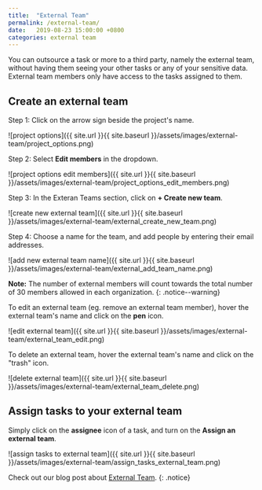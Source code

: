 ```yaml
---
title:  "External Team"
permalink: /external-team/
date:   2019-08-23 15:00:00 +0800
categories: external team
---
```

You can outsource a task or more to a third party, namely the external team, without having them seeing your other tasks or any of your sensitive data. External team members only have access to the tasks assigned to them.

## Create an external team 

Step 1: Click on the arrow sign beside the project's name.

![project options]({{ site.url }}{{ site.baseurl }}/assets/images/external-team/project_options.png)

Step 2: Select **Edit members** in the dropdown.

![project options edit members]({{ site.url }}{{ site.baseurl }}/assets/images/external-team/project_options_edit_members.png)

Step 3: In the Exteran Teams section, click on **+ Create new team**.

![create new external team]({{ site.url }}{{ site.baseurl }}/assets/images/external-team/external_create_new_team.png)

Step 4: Choose a name for the team, and add people by entering their email addresses.

![add new external team name]({{ site.url }}{{ site.baseurl }}/assets/images/external-team/external_add_team_name.png)

**Note:** The number of external members will count towards the total number of 30 members allowed in each organization.
{: .notice--warning}

To edit an external team (eg. remove an external team member), hover the external team's name and click on the **pen** icon.

![edit external team]({{ site.url }}{{ site.baseurl }}/assets/images/external-team/external_team_edit.png)

To delete an external team, hover the external team's name and click on the "trash" icon.

![delete external team]({{ site.url }}{{ site.baseurl }}/assets/images/external-team/external_team_delete.png)


## Assign tasks to your external team

Simply click on the **assignee** icon of a task, and turn on the **Assign an external team**.

![assign tasks to external team]({{ site.url }}{{ site.baseurl }}/assets/images/external-team/assign_tasks_external_team.png)

Check out our blog post about [External Team](https://quire.io/blog/p/5-Easy-Steps-to-Quires-External-Team.html).
{: .notice}